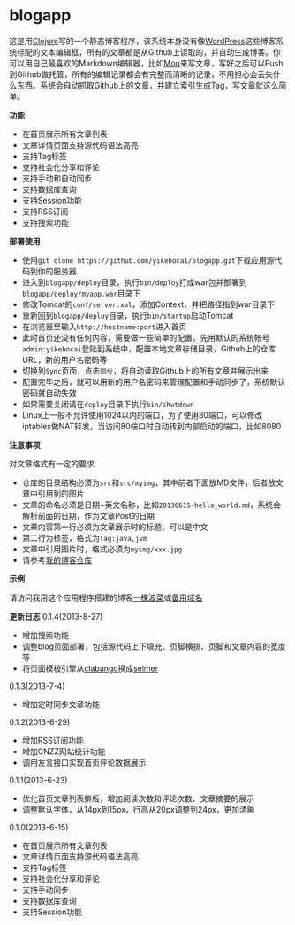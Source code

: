 blogapp
=======

这是用[Clojure](http://Clojure.org)写的一个静态博客程序，该系统本身没有像[WordPress](http://wordpress.com)这些博客系统标配的文本编辑框，所有的文章都是从Github上读取的，并自动生成博客。你可以用自己最喜欢的Markdown编辑器，比如[Mou](http://mouapp.com/)来写文章，写好之后可以Push到Github做托管，所有的编辑记录都会有完整而清晰的记录，不用担心会丢失什么东西。系统会自动抓取Github上的文章，并建立索引生成Tag，写文章就这么简单。

**功能**

* 在首页展示所有文章列表
* 文章详情页面支持源代码语法高亮
* 支持Tag标签
* 支持社会化分享和评论
* 支持手动和自动同步
* 支持数据库查询
* 支持Session功能
* 支持RSS订阅
* 支持搜索功能

**部署使用**

* 使用`git clone https://github.com/yikebocai/blogapp.git`下载应用源代码到你的服务器
* 进入到`blogapp/deploy`目录，执行`bin/deploy`打成war包并部署到`blogapp/deploy/myapp.war`目录下
* 修改Tomcat的`conf/server.xml`，添加Context，并把路径指到war目录下
* 重新回到`blogapp/deploy`目录，执行`bin/startup`启动Tomcat
* 在浏览器里输入`http://hostname:port`进入首页
* 此时首页还没有任何内容，需要做一些简单的配置。先用默认的系统帐号`admin:yikebocai`登陆到系统中，配置本地文章存储目录，Github上的仓库URL，新的用户名密码等
* 切换到`Sync`页面，点击`同步`，将自动读取Github上的所有文章并展示出来
* 配置完毕之后，就可以用新的用户名密码来管理配置和手动同步了，系统默认密码就自动失效
* 如果需要关闭请在`deploy`目录下执行`bin/shutdown`
* Linux上一般不允许使用1024以内的端口，为了使用80端口，可以修改iptables做NAT转发，当访问80端口时自动转到内部启动的端口，比如8080

**注意事项**

对文章格式有一定的要求

* 仓库的目录结构必须为`src`和`src/myimg`，其中前者下面放MD文件，后者放文章中引用到的图片
* 文章的命名必须是日期+英文名称，比如`20130615-hello_world.md`，系统会解析前面的日期，作为文章Post的日期
* 文章内容第一行必须为文章展示时的标题，可以是中文
* 第二行为标签，格式为`Tag:java,jvm`
* 文章中引用图片时，格式必须为`myimg/xxx.jpg`
* 请参考[我的博客仓库](https://github.com/yikebocai/blog)

**示例**

请访问我用这个应用程序搭建的博客[一棵波菜](http://yikebocai.com)或[备用域名](http://xinbo.me)

**更新日志**
0.1.4(2013-8-27)

* 增加搜索功能
* 调整blog页面部署，包括源代码上下填充、页脚横排、页脚和文章内容的宽度等
* 将页面模板引擎从[clabango](https://github.com/danlarkin/clabango)换成[selmer](https://github.com/yogthos/Selmer)

0.1.3(2013-7-4)

* 增加定时同步文章功能

0.1.2(2013-6-29)

* 增加RSS订阅功能
* 增加CNZZ网站统计功能
* 调用友言接口实现首页评论数据展示

0.1.1(2013-6-23)

* 优化首页文章列表排版，增加阅读次数和评论次数、文章摘要的展示
* 调整默认字体，从14px到15px，行高从20px调整到24px，更加清晰

0.1.0(2013-6-15)

* 在首页展示所有文章列表
* 文章详情页面支持源代码语法高亮
* 支持Tag标签
* 支持社会化分享和评论
* 支持手动同步
* 支持数据库查询
* 支持Session功能
